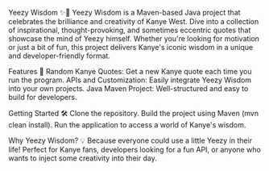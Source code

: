 Yeezy Wisdom ✨🎤
Yeezy Wisdom is a Maven-based Java project that celebrates the brilliance and creativity of Kanye West. Dive into a collection of inspirational, thought-provoking, and sometimes eccentric quotes that showcase the mind of Yeezy himself. Whether you're looking for motivation or just a bit of fun, this project delivers Kanye's iconic wisdom in a unique and developer-friendly format.

Features 🚀
Random Kanye Quotes: Get a new Kanye quote each time you run the program.
APIs and Customization: Easily integrate Yeezy Wisdom into your own projects.
Java Maven Project: Well-structured and easy to build for developers.

Getting Started 🛠️
Clone the repository.
Build the project using Maven (mvn clean install).
Run the application to access a world of Kanye's wisdom.

Why Yeezy Wisdom? 💡
Because everyone could use a little Yeezy in their life! Perfect for Kanye fans, developers looking for a fun API, or anyone who wants to inject some creativity into their day.
